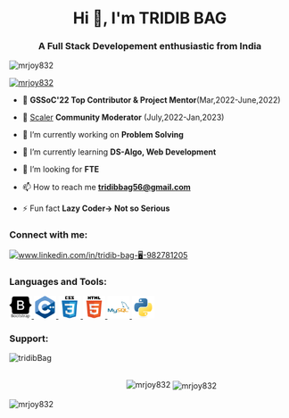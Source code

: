 <h1 align="center">Hi 👋, I'm TRIDIB BAG</h1>
<h3 align="center">A Full Stack Developement enthusiastic from India</h3>

<p align="left"> <img src="https://komarev.com/ghpvc/?username=mrjoy832&label=Profile%20views&color=0e75b6&style=flat" alt="mrjoy832" /> </p>

<p align="left"> <a href="https://github.com/ryo-ma/github-profile-trophy"><img src="https://github-profile-trophy.vercel.app/?username=mrjoy832" alt="mrjoy832" /></a> </p>

- 🔶 **GSSoC'22 Top Contributor & Project Mentor**(Mar,2022-June,2022)
- 📘 [Scaler](https://discord.gg/scaler-by-interviewbit-780066247601291285) **Community Moderator** (July,2022-Jan,2023)
- 🔭 I’m currently working on **Problem Solving**

- 🌱 I’m currently learning **DS-Algo, Web Development**

- 🤝 I’m looking for **FTE**

- 📫 How to reach me **tridibbag56@gmail.com**

- ⚡ Fun fact **Lazy Coder-> Not so Serious**

<h3 align="left">Connect with me:</h3>
<p align="left">
<a href="https://www.linkedin.com/in/tridib-bag-%F0%9F%96%A5%EF%B8%8F-982781205" target="blank"><img align="center" src="https://raw.githubusercontent.com/rahuldkjain/github-profile-readme-generator/master/src/images/icons/Social/linked-in-alt.svg" alt="www.linkedin.com/in/tridib-bag-🖥️-982781205" height="30" width="40" /></a>
</p>

<h3 align="left">Languages and Tools:</h3>
<p align="left"> <a href="https://getbootstrap.com" target="_blank"> <img src="https://raw.githubusercontent.com/devicons/devicon/master/icons/bootstrap/bootstrap-plain-wordmark.svg" alt="bootstrap" width="40" height="40"/> </a> <a href="https://www.w3schools.com/cpp/" target="_blank"> <img src="https://raw.githubusercontent.com/devicons/devicon/master/icons/cplusplus/cplusplus-original.svg" alt="cplusplus" width="40" height="40"/> </a> <a href="https://www.w3schools.com/css/" target="_blank"> <img src="https://raw.githubusercontent.com/devicons/devicon/master/icons/css3/css3-original-wordmark.svg" alt="css3" width="40" height="40"/> </a> <a href="https://www.w3.org/html/" target="_blank"> <img src="https://raw.githubusercontent.com/devicons/devicon/master/icons/html5/html5-original-wordmark.svg" alt="html5" width="40" height="40"/> </a> <a href="https://www.mysql.com/" target="_blank"> <img src="https://raw.githubusercontent.com/devicons/devicon/master/icons/mysql/mysql-original-wordmark.svg" alt="mysql" width="40" height="40"/> </a> <a href="https://www.python.org" target="_blank"> <img src="https://raw.githubusercontent.com/devicons/devicon/master/icons/python/python-original.svg" alt="python" width="40" height="40"/> </a> </p>

<h3 align="left">Support:</h3>
<p><a href="https://www.buymeacoffee.com/tridibBag"> <img align="left" src="https://cdn.buymeacoffee.com/buttons/v2/default-yellow.png" height="50" width="210" alt="tridibBag" /></a></p><br><br>

<p><img align="left" src="https://github-readme-stats.vercel.app/api/top-langs?username=mrjoy832&show_icons=true&locale=en&layout=compact" alt="mrjoy832" /></p>

<p>&nbsp;<img align="center" src="https://github-readme-stats.vercel.app/api?username=mrjoy832&show_icons=true&locale=en" alt="mrjoy832" /></p>

<p><img align="center" src="https://github-readme-streak-stats.herokuapp.com/?user=mrjoy832&" alt="mrjoy832" /></p>
